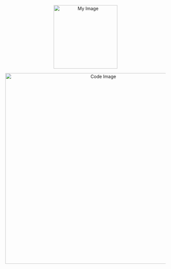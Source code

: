 <p align="center">
  <img src="https://drive.google.com/uc?export=view&id=1Yb-FQD-RPbDnWkQH-vKil8KpjAgcj8eH" alt="My Image" width="200" />
</p>

<p align="center">
  <img src="https://drive.google.com/uc?export=view&id=1qKyC-dI15WarGF9YgpgZ3zlVA-ocmxEG" alt="Code Image" width="600"/>
</p>

